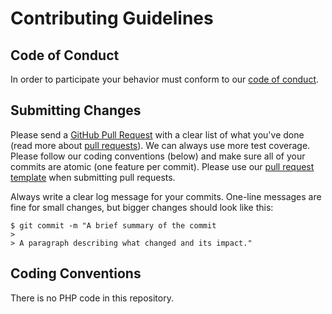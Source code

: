 # Contributing Guidelines

## Code of Conduct

In order to participate your behavior must conform to our [code of conduct](https://github.com/andrewgjohnson/agjgd/blob/master/CODE_OF_CONDUCT.md).

## Submitting Changes

Please send a [GitHub Pull Request](https://github.com/andrewgjohnson/agjgd/pull/new/master) with a clear list of what you've done (read more about [pull requests](https://help.github.com/articles/about-pull-requests/)).  We can always use more test coverage.  Please follow our coding conventions (below) and make sure all of your commits are atomic (one feature per commit).  Please use our [pull request template](https://github.com/andrewgjohnson/agjgd/blob/master/PULL_REQUEST_TEMPLATE.md) when submitting pull requests.

Always write a clear log message for your commits.  One-line messages are fine for small changes, but bigger changes should look like this:

    $ git commit -m "A brief summary of the commit
    >
    > A paragraph describing what changed and its impact."

## Coding Conventions

There is no PHP code in this repository.

